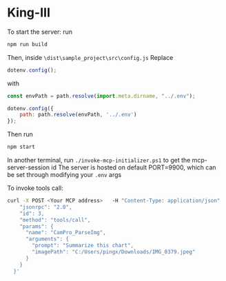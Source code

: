 # King-III

To start the server:
run
```bash
npm run build
```
Then, inside `\dist\sample_project\src\config.js` 
Replace
```js
dotenv.config();
```
with
```js
const envPath = path.resolve(import.meta.dirname, "../.env");

dotenv.config({
    path: path.resolve(envPath, '../.env')
});
```

Then run
```bash
npm start
```

In another terminal, run
`./invoke-mcp-initializer.ps1` to get the mcp-server-session id
The server is hosted on default PORT=9900, which can be set through modifying your `.env` args

To invoke tools call:
```bash
curl -X POST <Your MCP address>   -H "Content-Type: application/json"   -H "Accept: application/json,text/event-stream"   -H "Mcp-Session-Id: <your session id>"   -d '{
    "jsonrpc": "2.0",
    "id": 3,
    "method": "tools/call",
    "params": {
      "name": "CamPro_ParseImg",
      "arguments": {
        "prompt": "Summarize this chart",
        "imagePath": "C:/Users/pingx/Downloads/IMG_0379.jpeg"
      }
    }
  }'
```